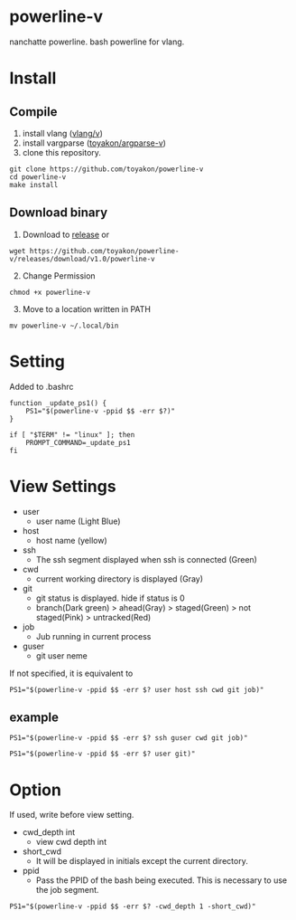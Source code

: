 # powerline-v
nanchatte powerline.
bash powerline for vlang.

# Install
## Compile
1. install vlang ([vlang/v](https://github.com/vlang/v))
2. install vargparse ([toyakon/argparse-v](https://github.com/toyakon/argparse-v))
3. clone this repository.

```
git clone https://github.com/toyakon/powerline-v
cd powerline-v
make install
```

## Download binary
1. Download to [release](https://github.com/toyakon/powerline-v/releases/tag/v1.0) or
```
wget https://github.com/toyakon/powerline-v/releases/download/v1.0/powerline-v
```

2. Change Permission
```
chmod +x powerline-v
```

3. Move to a location written in PATH
```
mv powerline-v ~/.local/bin
```
# Setting
Added to .bashrc
```
function _update_ps1() {
    PS1="$(powerline-v -ppid $$ -err $?)"
}

if [ "$TERM" != "linux" ]; then
    PROMPT_COMMAND=_update_ps1
fi
```
# View Settings
- user
    - user name (Light Blue)
- host
    - host name (yellow)
- ssh 
    - The ssh segment displayed when ssh is connected (Green)
- cwd
    - current working directory is displayed (Gray)
- git
    - git status is displayed. hide if status is 0
    - branch(Dark green) > ahead(Gray) > staged(Green) > not staged(Pink) > untracked(Red)
- job
    - Jub running in current process
- guser
    - git user neme

If not specified, it is equivalent to
```
PS1="$(powerline-v -ppid $$ -err $? user host ssh cwd git job)"
```

## example
```
PS1="$(powerline-v -ppid $$ -err $? ssh guser cwd git job)"
```
```
PS1="$(powerline-v -ppid $$ -err $? user git)"
```

# Option
If used, write before view setting.

- cwd_depth int
    - view cwd depth int 
- short_cwd
    - It will be displayed in initials except the current directory.
- ppid
    - Pass the PPID of the bash being executed. This is necessary to use the job segment.

```
PS1="$(powerline-v -ppid $$ -err $? -cwd_depth 1 -short_cwd)"

```
